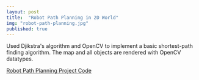 ```yaml
---
layout: post
title:  "Robot Path Planning in 2D World"
img: "robot-path-planning.jpg"
published: true
---
```

Used Djikstra's algorithm and OpenCV to implement a basic shortest-path finding algorithm.
The map and all objects are rendered with OpenCV datatypes.

[Robot Path Planning Project Code](https://drive.google.com/drive/folders/1secJlcD7oMvPxfpgHYDllCYUU2y-AbM2)
